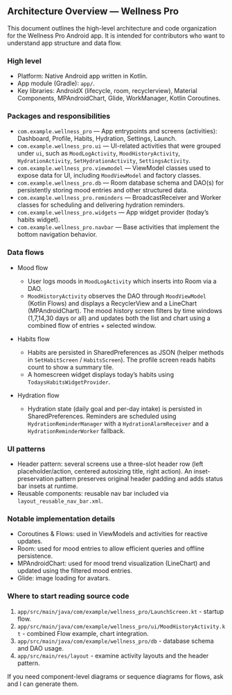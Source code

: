 ## Architecture Overview — Wellness Pro

This document outlines the high-level architecture and code organization for the Wellness Pro Android app. It is intended for contributors who want to understand app structure and data flow.

### High level
- Platform: Native Android app written in Kotlin.
- App module (Gradle): `app/`.
- Key libraries: AndroidX (lifecycle, room, recyclerview), Material Components, MPAndroidChart, Glide, WorkManager, Kotlin Coroutines.

### Packages and responsibilities
- `com.example.wellness_pro` — App entrypoints and screens (activities): Dashboard, Profile, Habits, Hydration, Settings, Launch.
- `com.example.wellness_pro.ui` — UI-related activities that were grouped under `ui`, such as `MoodLogActivity`, `MoodHistoryActivity`, `HydrationActivity`, `SetHydrationActivity`, `SettingsActivity`.
- `com.example.wellness_pro.viewmodel` — ViewModel classes used to expose data for UI, including `MoodViewModel` and factory classes.
- `com.example.wellness_pro.db` — Room database schema and DAO(s) for persistently storing mood entries and other structured data.
- `com.example.wellness_pro.reminders` — BroadcastReceiver and Worker classes for scheduling and delivering hydration reminders.
- `com.example.wellness_pro.widgets` — App widget provider (today’s habits widget).
- `com.example.wellness_pro.navbar` — Base activities that implement the bottom navigation behavior.

### Data flows
- Mood flow
  - User logs moods in `MoodLogActivity` which inserts into Room via a DAO.
  - `MoodHistoryActivity` observes the DAO through `MoodViewModel` (Kotlin Flows) and displays a RecyclerView and a LineChart (MPAndroidChart). The mood history screen filters by time windows (1,7,14,30 days or all) and updates both the list and chart using a combined flow of entries + selected window.

- Habits flow
  - Habits are persisted in SharedPreferences as JSON (helper methods in `SetHabitScreen` / `HabitsScreen`). The profile screen reads habits count to show a summary tile.
  - A homescreen widget displays today’s habits using `TodaysHabitsWidgetProvider`.

- Hydration flow
  - Hydration state (daily goal and per-day intake) is persisted in SharedPreferences. Reminders are scheduled using `HydrationReminderManager` with a `HydrationAlarmReceiver` and a `HydrationReminderWorker` fallback.

### UI patterns
- Header pattern: several screens use a three-slot header row (left placeholder/action, centered autosizing title, right action). An inset-preservation pattern preserves original header padding and adds status bar insets at runtime.
- Reusable components: reusable nav bar included via `layout_reusable_nav_bar.xml`.

### Notable implementation details
- Coroutines & Flows: used in ViewModels and activities for reactive updates.
- Room: used for mood entries to allow efficient queries and offline persistence.
- MPAndroidChart: used for mood trend visualization (LineChart) and updated using the filtered mood entries.
- Glide: image loading for avatars.

### Where to start reading source code
1. `app/src/main/java/com/example/wellness_pro/LaunchScreen.kt` - startup flow.
2. `app/src/main/java/com/example/wellness_pro/ui/MoodHistoryActivity.kt` - combined Flow example, chart integration.
3. `app/src/main/java/com/example/wellness_pro/db` - database schema and DAO usage.
4. `app/src/main/res/layout` - examine activity layouts and the header pattern.

If you need component-level diagrams or sequence diagrams for flows, ask and I can generate them.
